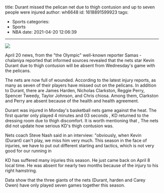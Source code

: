 title: Durant missed the pelican net due to thigh contusion and up to seven people were injured
author: wh6648
id: 1618891599923
tags: 
- Sports
categories: 
- Sports
- NBA
date: 2021-04-20 12:06:39
---
![](https://p9.itc.cn/q_70/images01/20210420/8e28109e2b694ccfb85c29668f6a76fd.jpeg)


April 20 news, from the "the Olympic" well-known reporter Samas - chalaniya reported that informed sources revealed that the nets star Kevin Durant due to thigh contusion will be absent from Wednesday's game with the pelicans.

The nets are now full of wounded. According to the latest injury reports, as many as seven of their players have missed out on the pelicans. In addition to Durant, there are James Harden, Nicholas Clarkston, Reggie Perry, Spencer Tweedy, Taylor Johnson, and Chris chiosa. Among them, Clarkston and Perry are absent because of the health and health agreement.

Durant was injured in Monday's basketball nets game against the heat. The first quarter only played 4 minutes and 03 seconds , KD returned to the dressing room due to thigh discomfort. It is worth mentioning that , The nets did not update how serious KD's thigh contusion was.

Nets coach Steve Nash said in an interview: "obviously, when Kevin (Durant) can't play, we miss him very much. This season in the face of injuries, we have to put out different starting and tactics, which is not very good for our running in

KD has suffered many injuries this season. He just came back on April 8 local time. He was absent for nearly two months because of the injury to his right hamstring.

Data show that the three giants of the nets (Durant, harden and Carey Owen) have only played seven games together this season.

